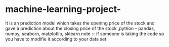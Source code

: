 # machine-learning-project-
It is an prediction model which takes the opening price of the stock and gave a prediction about the closing price of the stock ,python – pandas, numpy, seaborn, matplotlib, sklearn
note :- if someone is taking the code so you have to modifie it according to your data set 
